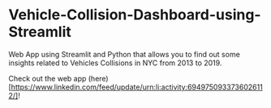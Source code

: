 # Vehicle-Collision-Dashboard-using-Streamlit
Web App using Streamlit and Python that allows you to find out some insights related to Vehicles Collisions in NYC from 2013 to 2019.

Check out the web app (here)[https://www.linkedin.com/feed/update/urn:li:activity:6949750933736026112/]!
